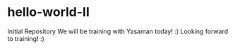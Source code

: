 # hello-world-II
Initial Repository
We will be training with Yasaman today! :)
Looking forward to training! :) 
